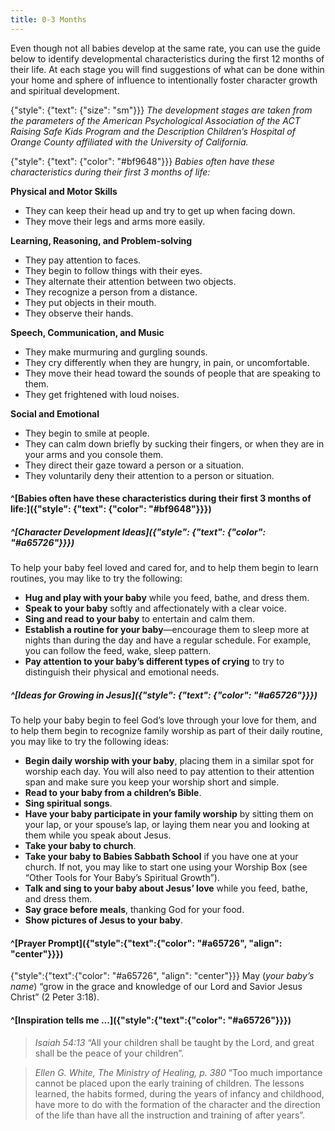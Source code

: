 ```yaml
---
title: 0-3 Months
---
```


Even though not all babies develop at the same rate, you can use the guide below to identify developmental characteristics during the first 12 months of their life. At each stage you will find suggestions of what can be done within your home and sphere of influence to intentionally foster character growth and spiritual development.

{"style": {"text": {"size": "sm"}}}
_The development stages are taken from the parameters of the American Psychological Association of the ACT Raising Safe Kids Program and the Description Children’s Hospital of Orange County affiliated with the University of California._

{"style": {"text": {"color": "#bf9648"}}}
_Babies often have these characteristics during their first 3 months of life:_

**Physical and Motor Skills**

- They can keep their head up and try to get up when facing down.
- They move their legs and arms more easily.

**Learning, Reasoning, and Problem-solving**

- They pay attention to faces.
- They begin to follow things with their eyes.
- They alternate their attention between two objects.
- They recognize a person from a distance.
- They put objects in their mouth.
- They observe their hands.

**Speech, Communication, and Music**

- They make murmuring and gurgling sounds.
- They cry differently when they are hungry, in pain, or uncomfortable.
- They move their head toward the sounds of people that are speaking to them.
- They get frightened with loud noises.

**Social and Emotional**

- They begin to smile at people.
- They can calm down briefly by sucking their fingers, or when they are in your arms and you console them.
- They direct their gaze toward a person or a situation.
- They voluntarily deny their attention to a person or situation.


#### ^[Babies often have these characteristics during their first 3 months of life:]({"style": {"text": {"color": "#bf9648"}}})

##### ^[Character Development Ideas]({"style": {"text": {"color": "#a65726"}}})

To help your baby feel loved and cared for, and to help them begin to learn routines, you may like to try the following:

+ **Hug and play with your baby** while you feed, bathe, and dress them.
+ **Speak to your baby** softly and affectionately with a clear voice.
+ **Sing and read to your baby** to entertain and calm them.
+ **Establish a routine for your baby**—encourage them to sleep more at nights than during the day and have a regular schedule. For example, you can follow the feed, wake, sleep pattern.
+ **Pay attention to your baby’s different types of crying** to try to distinguish their physical and emotional needs.

##### ^[Ideas for Growing in Jesus]({"style": {"text": {"color": "#a65726"}}})

To help your baby begin to feel God’s love through your love for them, and to help them begin to recognize family worship as part of their daily routine, you may like to try the following ideas:

+ **Begin daily worship with your baby**, placing them in a similar spot for worship each day. You will also need to pay attention to their attention span and make sure you keep your worship short and simple.
+ **Read to your baby from a children’s Bible**.
+ **Sing spiritual songs**.
+ **Have your baby participate in your family worship** by sitting them on your lap, or your spouse’s lap, or laying them near you and looking at them while you speak about Jesus.
+ **Take your baby to church**.
+ **Take your baby to Babies Sabbath School** if you have one at your church. If not, you may like to start one using your Worship Box (see “Other Tools for Your Baby’s Spiritual Growth”).
+ **Talk and sing to your baby about Jesus’ love** while you feed, bathe, and dress them.
+ **Say grace before meals**, thanking God for your food.
+ **Show pictures of Jesus to your baby**.

#### ^[Prayer Prompt]({"style":{"text":{"color": "#a65726", "align": "center"}}})

{"style":{"text":{"color": "#a65726", "align": "center"}}}
May (_your baby’s name_) “grow in the grace and knowledge of our Lord and Savior Jesus Christ” (2 Peter 3:18).

#### ^[Inspiration tells me ...]({"style":{"text":{"color": "#a65726"}}})

> <cite>Isaiah 54:13</cite>
> “All your children shall be taught by the Lord, and great shall be the peace of your children”.

> <cite>Ellen G. White, The Ministry of Healing, p. 380</cite>
> “Too much importance cannot be placed upon the early training of children. The lessons learned, the habits formed, during the years of infancy and childhood, have more to do with the formation of the character and the direction of the life than have all the instruction and training of after years”.